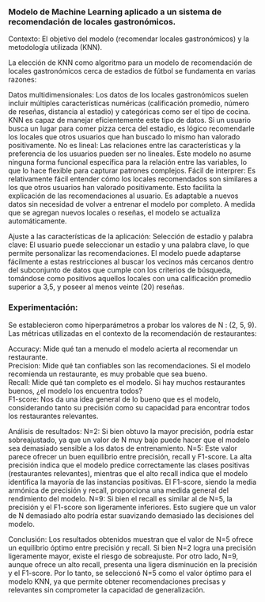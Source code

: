 ### Modelo de Machine Learning aplicado a un sistema de recomendación de locales gastronómicos.


Contexto: El objetivo del modelo (recomendar locales gastronómicos) y la metodología utilizada (KNN).

La elección de KNN como algoritmo para un modelo de recomendación de locales gastronómicos cerca de estadios de fútbol se fundamenta en varias razones:

Datos multidimensionales: Los datos de los locales gastronómicos suelen incluir múltiples características numéricas (calificación promedio, número de reseñas, distancia al estadio) y categóricas como ser el tipo de cocina. KNN es capaz de manejar eficientemente este tipo de datos.
Si un usuario busca un lugar para comer pizza cerca del estadio, es lógico recomendarle los locales que otros usuarios que han buscado lo mismo han valorado positivamente.
No es lineal: Las relaciones entre las características y la preferencia de los usuarios pueden ser no lineales. Este modelo no asume ninguna forma funcional específica para la relación entre las variables, lo que lo hace flexible para capturar patrones complejos.
Fácil de interprer: Es relativamente fácil entender cómo los locales recomendados son similares a los que otros usuarios han valorado positivamente. Esto facilita la explicación de las recomendaciones al usuario.
Es adaptable a nuevos datos sin necesidad de volver a entrenar el modelo por completo. A medida que se agregan nuevos locales o reseñas, el modelo se actualiza automáticamente.

Ajuste a las características de la aplicación:
Selección de estadio y palabra clave: El usuario puede seleccionar un estadio y una palabra clave, lo que permite personalizar las recomendaciones. El modelo puede adaptarse fácilmente a estas restricciones al buscar los vecinos más cercanos dentro del subconjunto de datos que cumple con los criterios de búsqueda, tomándose como positivos aquellos locales con una calificación promedio superior a 3,5, y poseer al menos veinte (20) reseñas.


### Experimentación:
Se establecieron como hiperparámetros a probar los valores de N : (2, 5, 9).
Las métricas utilizadas en el contexto de la recomendación de restaurantes:

Accuracy: Mide qué tan a menudo el modelo acierta al recomendar un restaurante.  
Precision: Mide qué tan confiables son las recomendaciones. Si el modelo recomienda un restaurante, es muy probable que sea bueno.  
Recall: Mide qué tan completo es el modelo. Si hay muchos restaurantes buenos, ¿el modelo los encuentra todos?    
F1-score: Nos da una idea general de lo bueno que es el modelo, considerando tanto su precisión como su capacidad para encontrar todos los restaurantes relevantes.  

Análisis de resultados:
N=2: Si bien obtuvo la mayor precisión, podría estar sobreajustado, ya que un valor de N muy bajo puede hacer que el modelo sea demasiado sensible a los datos de entrenamiento.
N=5: Este valor parece ofrecer un buen equilibrio entre precisión, recall y F1-score. La alta precisión indica que el modelo predice correctamente las clases positivas (restaurantes relevantes), mientras que el alto recall indica que el modelo identifica la mayoría de las instancias positivas. El F1-score, siendo la media armónica de precisión y recall, proporciona una medida general del rendimiento del modelo.
N=9: Si bien el recall es similar al de N=5, la precisión y el F1-score son ligeramente inferiores. Esto sugiere que un valor de N demasiado alto podría estar suavizando demasiado las decisiones del modelo.

Conclusión:
Los resultados obtenidos muestran que el valor de N=5 ofrece un equilibrio óptimo entre precisión y recall. Si bien N=2 logra una precisión ligeramente mayor, existe el riesgo de sobreajuste. Por otro lado, N=9, aunque ofrece un alto recall, presenta una ligera disminución en la precisión y el F1-score. Por lo tanto, se seleccionó N=5 como el valor óptimo para el modelo KNN, ya que permite obtener recomendaciones precisas y relevantes sin comprometer la capacidad de generalización.
